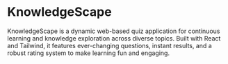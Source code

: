 # KnowledgeScape
KnowledgeScape is a dynamic web-based quiz application for continuous learning and knowledge exploration across diverse topics. Built with React and Tailwind, it features ever-changing questions, instant results, and a robust rating system to make learning fun and engaging.
